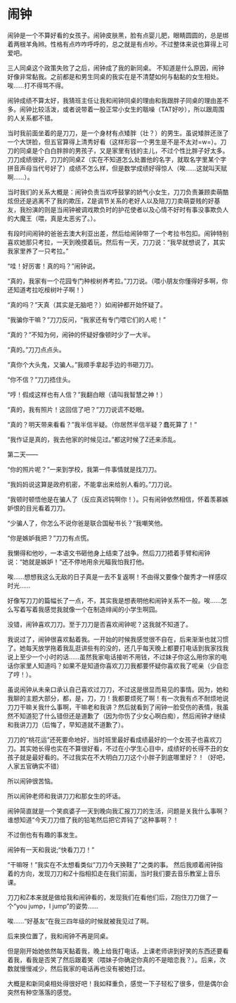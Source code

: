 
# 


# 闹钟
  闹钟是一个不算好看的女孩子。闹钟皮肤黑，脸有点婴儿肥，眼睛圆圆的，总是绑着两根羊角辫。性格有点咋咋呼呼的，总之就是有点吵。不过整体来说也算得上可爱吧。
   
   三人同桌这个政策失败了之后，闹钟成了我的新同桌。
   不知道是什么原因，闹钟好像非常黏我。之前都是和男生同桌的我实在是不清楚如何与黏黏的女生相处。唉……打不得骂不得。
  
   闹钟成绩不算太好，我猜班主任让我和闹钟同桌的理由和我跟胖子同桌的理由差不多。闹钟比较活泼，或者说带着一股正常小女生的聒噪（TAT好吵），所以跟周围的人关系都不错。
  
   当时我前面坐着的是刀刀，是一个身材有点矮胖（壮？）的男生。虽说矮胖还涨了一个大饼脸，但五官算得上清秀好看（这样形容一个男生是不是不太对=w=）。刀刀的同桌是个白白胖胖的男孩子，又是家里有钱的主儿，不过个性比胖子好太多。刀刀成绩很好，刀刀的同桌Z（实在不知道怎么处置他的名字，就取名字里某个字拼音声母当代号好了）成绩不怎么样，但是数学成绩好得惊人（唉……这就叫天赋啊……）。
   
   当时我们的关系大概是：闹钟负责当欢呼鼓掌的娇气小女生，刀刀负责兼顾卖萌酷炫但还是逃离不了我的欺压，Z是调节关系的老好人以及陪刀刀卖萌耍贱的好基友，我扮演的则是当闹钟被调戏欺负时的护花使者以及心情不好时有事没事欺负人的大魔王（喂，真是太恶劣了。）。
   
   有段时间闹钟的爸爸去澳大利亚出差，然后给闹钟带了一个考拉书包扣。闹钟特别喜欢她那只考拉，一天到晚摸着玩。然后有一天，刀刀说：“我早就想说了，其实我家里养了一只考拉。”
   
   “哇！好厉害！真的吗？”闹钟说。
   
   “真的，我家有一个花园专门种桉树养考拉。”刀刀说。（喂小朋友你懂得好多啊，你还知道考拉吃桉树叶子啊！）
   
   “真的吗？”天真（其实是无脑吧？）如闹钟都开始怀疑了。
  
   “我骗你干嘛？”刀刀反问，“我家还有专门喂它们的人呢！”
  
   “真的？”不知为何，闹钟的怀疑好像顿时少了一大半。
   
   “真的。”刀刀点点头。
  
   “真你个大头鬼，又骗人。”我顺手拿起手边的书砸刀刀。
   
   “你不信？”刀刀捂住头。
  
   “哼！假成这样也有人信？”我翻白眼（请叫我智慧之神！）
   
   “真的，我有照片！这回信了吧？”刀刀说谎不眨眼。
  
   “真的？明天带来看看？”我半信半疑。（你居然半信半疑？蠢死算了！“
   
   “我作证是真的，我去他家的时候见过。”都这时候了Z还来添乱。
   
   第二天——
 
   “你的照片呢？”一来到学校，我第一件事情就是找刀刀。
 
  “我妈妈说这算是政府机密，不能拿出来给别人看的。”刀刀说。
  
   “我顿时顿悟他是在骗人了（反应真迟钝啊你！）。只有闹钟依然相信，怀着羡慕嫉妒恨的目光看着刀刀。
  
   “少骗人了，你怎么不说你爸是联合国秘书长？”我嘲笑他。
   
   “你是嫉妒我把？”刀刀有点慌。
  
   我懒得和他吵，一本语文书砸他身上结束了战争。然后刀刀捂着手臂和闹钟说：“她就是嫉妒！”还不停地用余光瞄我怕我打他。
   
   唉……想想我这么无敌的日子真是一去不复返啊！不由得又要像个酸秀才一样感叹时光……
   
   好像写刀刀的篇幅长了一点，不，其实我是想表明他和闹钟关系不一般。唉……怎么写着写着我感觉我就像一个在制造绯闻的小学生啊囧。
   
   没错，闹钟喜欢刀刀。至于刀刀是否喜欢闹钟呢？这我就不知道了。
   
   我说过了，闹钟很喜欢黏着我。一开始的时候我感觉很不自在，后来渐渐也就习惯了。她每天放学拖着我乱逛讲些有的没的，还几乎每天晚上都要打电话到我家找我说上至少一个小时的话……虽然我家电话接听不用钱，不过妹子你这么用你家的电话你家里人知道吗？如果不是知道你喜欢刀刀我都要怀疑你喜欢我了呢亲（少自恋了哼！）。
  
   虽说闹钟从未亲口承认自己喜欢过刀刀，不过这是很显而易见的事情。因为，她和我聊的主题大部分，都，是，刀，刀！我都要烦死了啊！有一次我有点不耐烦地说刀刀干嘛关我什么事啊，干嘛老和我讲？然后就看到了闹钟一脸受伤的表情，我虽然不知道犯了什么错但还是道歉了（因为你伤了少女心啊白痴），然后闹钟才继续和我讲刀刀（后悔了，早知道就不道歉了）。
  
   刀刀的“桃花运”还死要命地好，当时班里最好看成绩最好的一个女孩子也喜欢刀刀。其实她长得也实在不算很好看，不过在小学生心目中，成绩好的长得不丑的女孩子就是最好看的。不过我实在不大明白刀刀这个小胖子到底哪里好？！（好吧，人家五官确实不错）
  
   所以闹钟很苦恼。
   
   所以闹钟老师和我讲刀刀和那女生的坏话。
   
   闹钟简直就是一个笑疯婆子一天到晚向我汇报刀刀的生活，问题是关我什么事啊？谁想知道“今天刀刀借了我的铅笔然后把它弄钝了”这种事啊？！
   
   不过倒也有有趣的事发生。
   
   闹钟有一天和我说;“快看刀刀！”
   
   “干嘛呀！”我实在不太想看类似“刀刀今天换鞋了”之类的事。
   然后我顺着闹钟指着的方向，发现刀刀和Z十指相扣走在我们前面，当时我们要去音乐教室上音乐课。
   
   刀刀和Z本来就是做给我和闹钟看的，发现我们在看他们后，Z抱住刀刀做了一个“you jump，I jump”的姿势……
  
   唉……“好基友”在我三四年级的时候就被我见过了啊。
   
   后来换位置了，我和闹钟不再是同桌。
   
   但是刚开始她依然每天黏着我，晚上给我打电话，上课老师讲到好笑的东西还要看着我，看我是否笑了然后跟着笑（喂妹子你确定你真的不是暗恋我？）。后来，次数就慢慢减少，然后我家的电话再也没有被她打过。
   
   大概是和新同桌相处得很好吧！我如释重负，感觉一下子轻松了很多，但是偶尔会突然有种空落落的感觉。